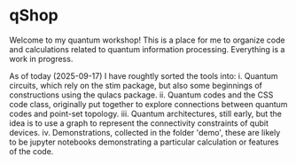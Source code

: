# qShop

Welcome to my quantum workshop! This is a place for me to organize code and calculations related to quantum information processing.
Everything is a work in progress.

As of today (2025-09-17) I have roughtly sorted the tools into:
i. Quantum circuits, which rely on the stim package, but also some beginnings of constructions using the qulacs package.
ii. Quantum codes and the CSS code class, originally put together to explore connections between quantum codes and point-set topology.
iii. Quantum architectures, still early, but the idea is to use a graph to represent the connectivity constraints of qubit devices.
iv. Demonstrations, collected in the folder 'demo', these are likely to be jupyter notebooks demonstrating a particular calculation or features of the code.
